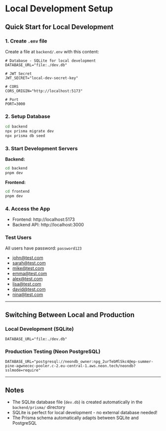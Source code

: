 # Local Development Setup

## Quick Start for Local Development

### 1. Create `.env` file

Create a file at `backend/.env` with this content:

```env
# Database - SQLite for local development
DATABASE_URL="file:./dev.db"

# JWT Secret
JWT_SECRET="local-dev-secret-key"

# CORS
CORS_ORIGIN="http://localhost:5173"

# Port
PORT=3000
```

### 2. Setup Database

```bash
cd backend
npx prisma migrate dev
npx prisma db seed
```

### 3. Start Development Servers

**Backend:**
```bash
cd backend
pnpm dev
```

**Frontend:**
```bash
cd frontend
pnpm dev
```

### 4. Access the App

- Frontend: http://localhost:5173
- Backend API: http://localhost:3000

### Test Users

All users have password: `password123`

- john@test.com
- sarah@test.com  
- mike@test.com
- emma@test.com
- alex@test.com
- lisa@test.com
- david@test.com
- nina@test.com

---

## Switching Between Local and Production

### Local Development (SQLite)
```env
DATABASE_URL="file:./dev.db"
```

### Production Testing (Neon PostgreSQL)
```env
DATABASE_URL="postgresql://neondb_owner:npg_2urTebMlSkc4@ep-summer-pine-agwnecec-pooler.c-2.eu-central-1.aws.neon.tech/neondb?sslmode=require"
```

---

## Notes

- The SQLite database file (`dev.db`) is created automatically in the `backend/prisma/` directory
- SQLite is perfect for local development - no external database needed!
- The Prisma schema automatically adapts between SQLite and PostgreSQL

